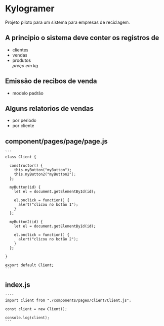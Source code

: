 # Kylogramer

Projeto piloto para um sistema para empresas de reciclagem.

## A principio o sistema deve conter os registros de 
- clientes
- vendas
- produtos  
  *preço em kg*

## Emissão de recibos de venda
- modelo padrão

## Alguns relatorios de vendas
- por periodo
- por cliente

## component/pages/page/page.js
    ```
    class Client {

      constructor() {
        this.myButton("myButton");
        this.myButton2("myButton2");
      };

      myButton(id) {
        let el = document.getElementById(id);

        el.onclick = function() {
          alert("clicou no botão 1");
        }
      };

      myButton2(id) {
        let el = document.getElementById(id);

        el.onclick = function() {
          alert("clicou no botão 2");
        }
      };

    }

    export default Client;
    ```
## index.js

    ````
    import Client from "./components/pages/client/Client.js";

    const client = new Client();

    console.log(client);
    ```

